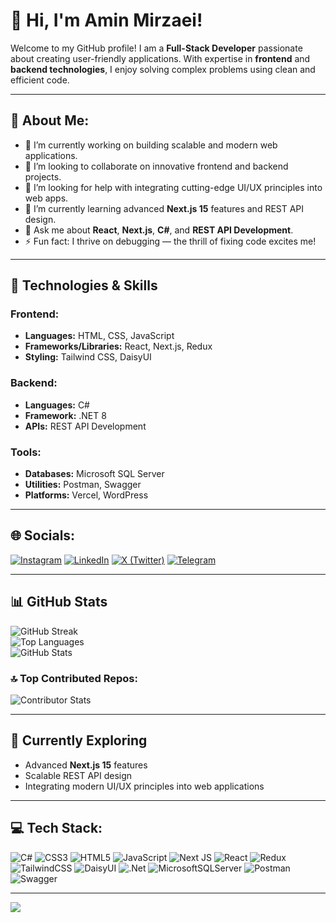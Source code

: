 # 👋 Hi, I'm Amin Mirzaei!

Welcome to my GitHub profile! I am a **Full-Stack Developer** passionate about creating user-friendly applications. With expertise in **frontend** and **backend technologies**, I enjoy solving complex problems using clean and efficient code.

---

## 💫 About Me:
- 🔭 I’m currently working on building scalable and modern web applications.  
- 👯 I’m looking to collaborate on innovative frontend and backend projects.  
- 🤝 I’m looking for help with integrating cutting-edge UI/UX principles into web apps.  
- 🌱 I’m currently learning advanced **Next.js 15** features and REST API design.  
- 💬 Ask me about **React**, **Next.js**, **C#**, and **REST API Development**.  
- ⚡ Fun fact: I thrive on debugging — the thrill of fixing code excites me!

---

## 🔧 Technologies & Skills

### Frontend:
- **Languages:** HTML, CSS, JavaScript  
- **Frameworks/Libraries:** React, Next.js, Redux  
- **Styling:** Tailwind CSS, DaisyUI  

### Backend:
- **Languages:** C#  
- **Framework:** .NET 8  
- **APIs:** REST API Development  

### Tools:
- **Databases:** Microsoft SQL Server  
- **Utilities:** Postman, Swagger  
- **Platforms:** Vercel, WordPress  

---

## 🌐 Socials:
[![Instagram](https://img.shields.io/badge/Instagram-%23E4405F.svg?logo=Instagram&logoColor=white)](https://instagram.com/aminmirzaeico) 
[![LinkedIn](https://img.shields.io/badge/LinkedIn-%230A66C2.svg?logo=linkedin&logoColor=white)](https://linkedin.com/in/aminmirzaei) 
[![X (Twitter)](https://img.shields.io/badge/X-black.svg?logo=X&logoColor=white)](https://x.com/aminmirzaeico) 
[![Telegram](https://img.shields.io/badge/Telegram-%2326A5E4.svg?logo=telegram&logoColor=white)](https://t.me/aminmirzaeico)  

---

## 📊 GitHub Stats
![GitHub Streak](https://github-readme-streak-stats.herokuapp.com/?user=aminmirzaeico&theme=tokyonight&hide_border=true&exclude_days=Fri)  
![Top Languages](https://github-readme-stats.vercel.app/api/top-langs/?username=aminmirzaeico&theme=tokyonight&layout=compact&hide_border=true)  
![GitHub Stats](https://github-readme-stats.vercel.app/api?username=aminmirzaeico&theme=tokyonight&hide_border=true&include_all_commits=true&count_private=true)  

### 🔝 Top Contributed Repos:
![Contributor Stats](https://github-contributor-stats.vercel.app/api?username=aminmirzaeico&limit=5&theme=tokyonight&combine_all_yearly_contributions=true)  

---

## 🌱 Currently Exploring
- Advanced **Next.js 15** features  
- Scalable REST API design  
- Integrating modern UI/UX principles into web applications  

---

## 💻 Tech Stack:
![C#](https://img.shields.io/badge/c%23-%23239120.svg?style=flat&logo=csharp&logoColor=white) ![CSS3](https://img.shields.io/badge/css3-%231572B6.svg?style=flat&logo=css3&logoColor=white) ![HTML5](https://img.shields.io/badge/html5-%23E34F26.svg?style=flat&logo=html5&logoColor=white) ![JavaScript](https://img.shields.io/badge/javascript-%23323330.svg?style=flat&logo=javascript&logoColor=%23F7DF1E) ![Next JS](https://img.shields.io/badge/Next-black?style=flat&logo=next.js&logoColor=white) ![React](https://img.shields.io/badge/react-%2320232a.svg?style=flat&logo=react&logoColor=%2361DAFB) ![Redux](https://img.shields.io/badge/redux-%23593d88.svg?style=flat&logo=redux&logoColor=white) ![TailwindCSS](https://img.shields.io/badge/tailwindcss-%2338B2AC.svg?style=flat&logo=tailwind-css&logoColor=white) ![DaisyUI](https://img.shields.io/badge/daisyui-5A0EF8?style=flat&logo=daisyui&logoColor=white) ![.Net](https://img.shields.io/badge/.NET-5C2D91?style=flat&logo=.net&logoColor=white) ![MicrosoftSQLServer](https://img.shields.io/badge/Microsoft%20SQL%20Server-CC2927?style=flat&logo=microsoft%20sql%20server&logoColor=white) ![Postman](https://img.shields.io/badge/Postman-FF6C37?style=flat&logo=postman&logoColor=white) ![Swagger](https://img.shields.io/badge/-Swagger-%23Clojure?style=flat&logo=swagger&logoColor=white)  

---

[![](https://visitcount.itsvg.in/api?id=aminmirzaeico&icon=2&color=7)](https://visitcount.itsvg.in)
